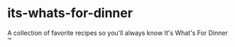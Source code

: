 # its-whats-for-dinner
A collection of favorite recipes so you'll always know It's What's For Dinner ™
